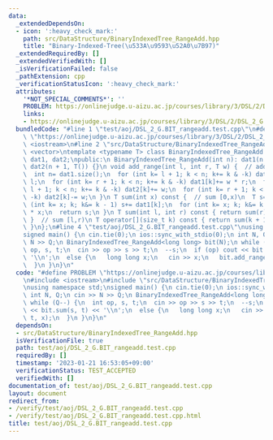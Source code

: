 ```yaml
---
data:
  _extendedDependsOn:
  - icon: ':heavy_check_mark:'
    path: src/DataStructure/BinaryIndexedTree_RangeAdd.hpp
    title: "Binary-Indexed-Tree(\u533A\u9593\u52A0\u7B97)"
  _extendedRequiredBy: []
  _extendedVerifiedWith: []
  _isVerificationFailed: false
  _pathExtension: cpp
  _verificationStatusIcon: ':heavy_check_mark:'
  attributes:
    '*NOT_SPECIAL_COMMENTS*': ''
    PROBLEM: https://onlinejudge.u-aizu.ac.jp/courses/library/3/DSL/2/DSL_2_G
    links:
    - https://onlinejudge.u-aizu.ac.jp/courses/library/3/DSL/2/DSL_2_G
  bundledCode: "#line 1 \"test/aoj/DSL_2_G.BIT_rangeadd.test.cpp\"\n#define PROBLEM\
    \ \"https://onlinejudge.u-aizu.ac.jp/courses/library/3/DSL/2/DSL_2_G\"\n#include\
    \ <iostream>\n#line 2 \"src/DataStructure/BinaryIndexedTree_RangeAdd.hpp\"\n#include\
    \ <vector>\ntemplate <typename T> class BinaryIndexedTree_RangeAdd {\n std::vector<T>\
    \ dat1, dat2;\npublic:\n BinaryIndexedTree_RangeAdd(int n): dat1(n + 1, T()),\
    \ dat2(n + 1, T()) {}\n void add_range(int l, int r, T w) {  // add w [l,r)\n\
    \  int n= dat1.size();\n  for (int k= l + 1; k < n; k+= k & -k) dat1[k]-= w *\
    \ l;\n  for (int k= r + 1; k < n; k+= k & -k) dat1[k]+= w * r;\n  for (int k=\
    \ l + 1; k < n; k+= k & -k) dat2[k]+= w;\n  for (int k= r + 1; k < n; k+= k &\
    \ -k) dat2[k]-= w;\n }\n T sum(int x) const {  // sum [0,x)\n  T s= 0;\n  for\
    \ (int k= x; k; k&= k - 1) s+= dat1[k];\n  for (int k= x; k; k&= k - 1) s+= dat2[k]\
    \ * x;\n  return s;\n }\n T sum(int l, int r) const { return sum(r) - sum(l);\
    \ }  // sum [l,r)\n T operator[](size_t k) const { return sum(k + 1) - sum(k);\
    \ }\n};\n#line 4 \"test/aoj/DSL_2_G.BIT_rangeadd.test.cpp\"\nusing namespace std;\n\
    signed main() {\n cin.tie(0);\n ios::sync_with_stdio(0);\n int N, Q;\n cin >>\
    \ N >> Q;\n BinaryIndexedTree_RangeAdd<long long> bit(N);\n while (Q--) {\n  int\
    \ op, s, t;\n  cin >> op >> s >> t;\n  --s;\n  if (op) cout << bit.sum(s, t) <<\
    \ '\\n';\n  else {\n   long long x;\n   cin >> x;\n   bit.add_range(s, t, x);\n\
    \  }\n }\n}\n"
  code: "#define PROBLEM \"https://onlinejudge.u-aizu.ac.jp/courses/library/3/DSL/2/DSL_2_G\"\
    \n#include <iostream>\n#include \"src/DataStructure/BinaryIndexedTree_RangeAdd.hpp\"\
    \nusing namespace std;\nsigned main() {\n cin.tie(0);\n ios::sync_with_stdio(0);\n\
    \ int N, Q;\n cin >> N >> Q;\n BinaryIndexedTree_RangeAdd<long long> bit(N);\n\
    \ while (Q--) {\n  int op, s, t;\n  cin >> op >> s >> t;\n  --s;\n  if (op) cout\
    \ << bit.sum(s, t) << '\\n';\n  else {\n   long long x;\n   cin >> x;\n   bit.add_range(s,\
    \ t, x);\n  }\n }\n}\n"
  dependsOn:
  - src/DataStructure/BinaryIndexedTree_RangeAdd.hpp
  isVerificationFile: true
  path: test/aoj/DSL_2_G.BIT_rangeadd.test.cpp
  requiredBy: []
  timestamp: '2023-01-21 16:53:05+09:00'
  verificationStatus: TEST_ACCEPTED
  verifiedWith: []
documentation_of: test/aoj/DSL_2_G.BIT_rangeadd.test.cpp
layout: document
redirect_from:
- /verify/test/aoj/DSL_2_G.BIT_rangeadd.test.cpp
- /verify/test/aoj/DSL_2_G.BIT_rangeadd.test.cpp.html
title: test/aoj/DSL_2_G.BIT_rangeadd.test.cpp
---
```

